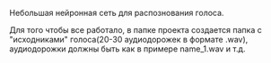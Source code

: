 Небольшая нейронная сеть для распознования голоса.

Для того чтобы все работало, в папке проекта создается папка с "исходниками" голоса(20-30 аудиодорожек в формате .wav), 
аудиодорожки должны быть как в примере name_1.wav и т.д.
